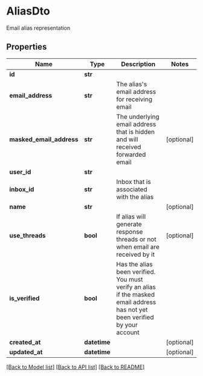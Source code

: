 # AliasDto

Email alias representation
## Properties
Name | Type | Description | Notes
------------ | ------------- | ------------- | -------------
**id** | **str** |  | 
**email_address** | **str** | The alias&#39;s email address for receiving email | 
**masked_email_address** | **str** | The underlying email address that is hidden and will received forwarded email | [optional] 
**user_id** | **str** |  | 
**inbox_id** | **str** | Inbox that is associated with the alias | 
**name** | **str** |  | [optional] 
**use_threads** | **bool** | If alias will generate response threads or not when email are received by it | [optional] 
**is_verified** | **bool** | Has the alias been verified. You must verify an alias if the masked email address has not yet been verified by your account | 
**created_at** | **datetime** |  | [optional] 
**updated_at** | **datetime** |  | [optional] 

[[Back to Model list]](../README#documentation-for-models) [[Back to API list]](../README#documentation-for-api-endpoints) [[Back to README]](../README)


